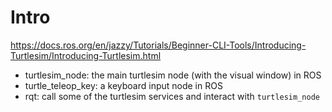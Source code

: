# Intro

https://docs.ros.org/en/jazzy/Tutorials/Beginner-CLI-Tools/Introducing-Turtlesim/Introducing-Turtlesim.html

- turtlesim_node: the main turtlesim node (with the visual window) in ROS
- turtle_teleop_key: a keyboard input node in ROS
- rqt: call some of the turtlesim services and interact with `turtlesim_node`

